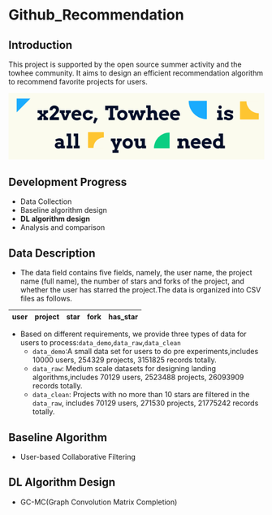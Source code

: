 # Github_Recommendation
## Introduction
This project is supported by the open source summer activity and the towhee community. It aims to design an efficient recommendation algorithm to recommend favorite projects for users.

![image](towhee.png)

## Development Progress
* Data Collection
* Baseline algorithm design
* **DL algorithm design**
* Analysis and comparison

## Data Description
* The data field contains five fields, namely, the user name, the project name (full name), the number of stars and forks of the project, and whether the user has starred the project.The data is organized into CSV files as follows.

| user | project | star | fork | has_star |
| ---- | ---- | ---- |---- |---- |

* Based on different requirements, we provide three types of data for users to process:`data_demo`,`data_raw`,`data_clean`
    - `data_demo`:A small data set for users to do pre experiments,includes 10000 users, 254329 projects, 3151825 records totally.
    - `data_raw`: Medium scale datasets for designing landing algorithms,includes 70129 users, 2523488 projects, 26093909 records totally.
    - `data_clean`: Projects with no more than 10 stars are filtered in the `data_raw`, includes 70129 users, 271530 projects, 21775242 records totally.

## Baseline Algorithm
* User-based Collaborative Filtering

## DL Algorithm Design
* GC-MC(Graph Convolution Matrix Completion)

